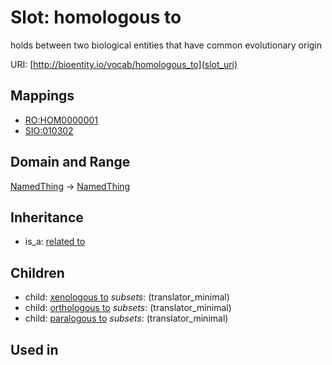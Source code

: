 # Slot: homologous to


holds between two biological entities that have common evolutionary origin

URI: [http://bioentity.io/vocab/homologous_to](slot_uri)
## Mappings

 * [RO:HOM0000001](http://purl.obolibrary.org/obo/RO_HOM0000001)
 * [SIO:010302](http://semanticscience.org/resource/SIO_010302)
## Domain and Range

[NamedThing](NamedThing.md) -> [NamedThing](NamedThing.md)
## Inheritance

 *  is_a: [related to](related_to.md)
## Children

 *  child: [xenologous to](xenologous_to.md) *subsets*: (translator_minimal)
 *  child: [orthologous to](orthologous_to.md) *subsets*: (translator_minimal)
 *  child: [paralogous to](paralogous_to.md) *subsets*: (translator_minimal)
## Used in


